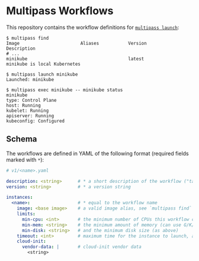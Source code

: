 # Multipass Workflows
This repository contains the workflow definitions for [`multipass launch`](https://multipass.run):

```plain
$ multipass find
Image                       Aliases           Version          Description
# ...
minikube                                      latest           minikube is local Kubernetes

$ multipass launch minikube
Launched: minikube

$ multipass exec minikube -- minikube status
minikube
type: Control Plane
host: Running
kubelet: Running
apiserver: Running
kubeconfig: Configured
```

## Schema
The workflows are defined in YAML of the following format (required fields marked with `*`):
```yaml
# v1/<name>.yaml

description: <string>      # * a short description of the workflow ("tagline")
version: <string>          # * a version string

instances:
  <name>:                  # * equal to the workflow name
    image: <base image>    # a valid image alias, see `multipass find` for available values
    limits:
      min-cpu: <int>       # the minimum number of CPUs this workflow can work with
      min-mem: <string>    # the minimum amount of memory (can use G/K/M/B suffixes)
      min-disk: <string>   # and the minimum disk size (as above)
    timeout: <int>         # maximum time for the instance to launch, and separately for cloud-init to complete
    cloud-init:
      vendor-data: |       # cloud-init vendor data
        <string>
```
